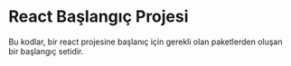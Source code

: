 # React Başlangıç Projesi

Bu kodlar, bir react projesine başlanıç için gerekli olan paketlerden oluşan bir başlangıç setidir.